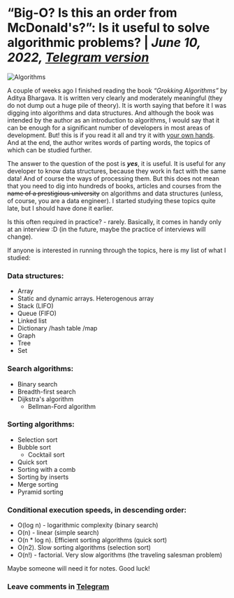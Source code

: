 # “Big-O? Is this an order from McDonald's?”: Is it useful to solve algorithmic problems? | *June 10, 2022, [Telegram version](https://t.me/sinblog/12)*

![Algorithms](https://user-images.githubusercontent.com/81878781/180293364-f17cc641-459b-42d2-8ffc-e77fd7a1f7d1.png)

A couple of weeks ago I finished reading the book *“Grokking Algorithms”* by Aditya Bhargava. It is written very clearly and moderately meaningful (they do not dump out a huge pile of theory). It is worth saying that before it I was digging into algorithms and data structures. And although the book was intended by the author as an introduction to algorithms, I would say that it can be enough for a significant number of developers in most areas of development. But! this is if you read it all and try it with <ins>your own hands</ins>. And at the end, the author writes words of parting words, the topics of which can be studied further.

The answer to the question of the post is ***yes***, it is useful. It is useful for any developer to know data structures, because they work in fact with the same data! And of course the ways of processing them. But this does not mean that you need to dig into hundreds of books, articles and courses from the ~~name of a prestigious university~~ on algorithms and data structures (unless, of course, you are a data engineer).
I started studying these topics quite late, but I should have done it earlier.

Is this often required in practice? - rarely. Basically, it comes in handy only at an interview :D (in the future, maybe the practice of interviews will change).

If anyone is interested in running through the topics, here is my list of what I studied:

### Data structures:
- Array
- Static and dynamic arrays. Heterogenous array
- Stack (LIFO)
- Queue (FIFO)
- Linked list
- Dictionary /hash table /map
- Graph
- Tree
- Set

### Search algorithms:
- Binary search
- Breadth-first search
- Dijkstra's algorithm
    - Bellman-Ford algorithm

### Sorting algorithms:
- Selection sort
- Bubble sort
    - Cocktail sort
- Quick sort
- Sorting with a comb
- Sorting by inserts
- Merge sorting
- Pyramid sorting

### Conditional execution speeds, in descending order:
- O(log n) - logarithmic complexity (binary search)
- O(n) - linear (simple search)
- O(n * log n). Efficient sorting algorithms (quick sort)
- O(n2). Slow sorting algorithms (selection sort)
- O(n!) - factorial. Very slow algorithms (the traveling salesman problem)

Maybe someone will need it for notes.
Good luck!

### Leave comments in [Telegram](https://t.me/sinblog/12)
